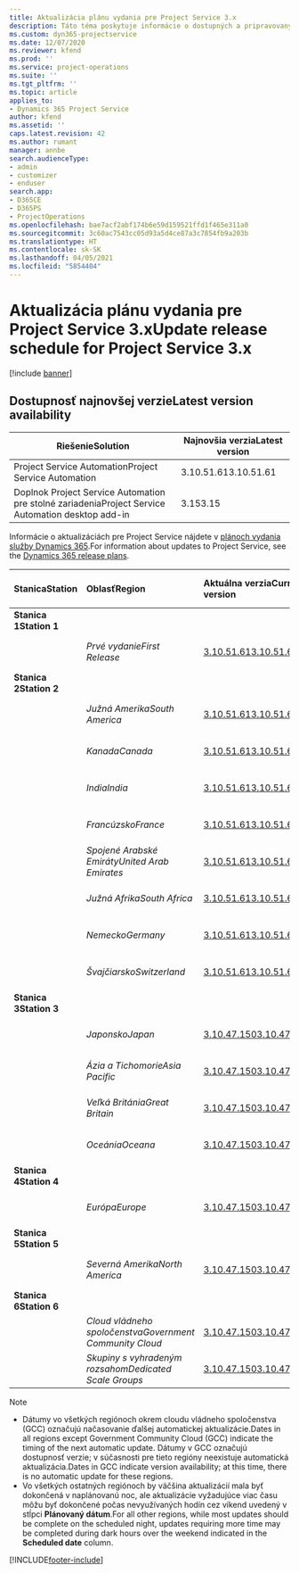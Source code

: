 ```yaml
---
title: Aktualizácia plánu vydania pre Project Service 3.x
description: Táto téma poskytuje informácie o dostupných a pripravovaných vydaniach aplikácie Dynamics 365 Project Service Automation.
ms.custom: dyn365-projectservice
ms.date: 12/07/2020
ms.reviewer: kfend
ms.prod: ''
ms.service: project-operations
ms.suite: ''
ms.tgt_pltfrm: ''
ms.topic: article
applies_to:
- Dynamics 365 Project Service
author: kfend
ms.assetid: ''
caps.latest.revision: 42
ms.author: rumant
manager: annbe
search.audienceType:
- admin
- customizer
- enduser
search.app:
- D365CE
- D365PS
- ProjectOperations
ms.openlocfilehash: bae7acf2abf174b6e59d159521ffd1f465e311a0
ms.sourcegitcommit: 3c60ac7543cc05d93a5d4ce87a3c7854fb9a203b
ms.translationtype: HT
ms.contentlocale: sk-SK
ms.lasthandoff: 04/05/2021
ms.locfileid: "5854404"
---
```

# <a name="update-release-schedule-for-project-service-3x"></a><span data-ttu-id="b4b71-103">Aktualizácia plánu vydania pre Project Service 3.x</span><span class="sxs-lookup"><span data-stu-id="b4b71-103">Update release schedule for Project Service 3.x</span></span>

[!include [banner](../includes/psa-now-project-operations.md)]

## <a name="latest-version-availability"></a><span data-ttu-id="b4b71-104">Dostupnosť najnovšej verzie</span><span class="sxs-lookup"><span data-stu-id="b4b71-104">Latest version availability</span></span>

| <span data-ttu-id="b4b71-105">Riešenie</span><span class="sxs-lookup"><span data-stu-id="b4b71-105">Solution</span></span>  | <span data-ttu-id="b4b71-106">Najnovšia verzia</span><span class="sxs-lookup"><span data-stu-id="b4b71-106">Latest version</span></span> |
|-------|----|
| <span data-ttu-id="b4b71-107">Project Service Automation</span><span class="sxs-lookup"><span data-stu-id="b4b71-107">Project Service Automation</span></span>    | <span data-ttu-id="b4b71-108">3.10.51.61</span><span class="sxs-lookup"><span data-stu-id="b4b71-108">3.10.51.61</span></span> |
| <span data-ttu-id="b4b71-109">Doplnok Project Service Automation pre stolné zariadenia</span><span class="sxs-lookup"><span data-stu-id="b4b71-109">Project Service Automation desktop add-in</span></span>                | <span data-ttu-id="b4b71-110">3.15</span><span class="sxs-lookup"><span data-stu-id="b4b71-110">3.15</span></span>          |

<span data-ttu-id="b4b71-111">Informácie o aktualizáciách pre Project Service nájdete v [plánoch vydania služby Dynamics 365](https://docs.microsoft.com/dynamics365/release-plans/).</span><span class="sxs-lookup"><span data-stu-id="b4b71-111">For information about updates to Project Service, see the [Dynamics 365 release plans](https://docs.microsoft.com/dynamics365/release-plans/).</span></span> 

| <span data-ttu-id="b4b71-112">Stanica</span><span class="sxs-lookup"><span data-stu-id="b4b71-112">Station</span></span>  | <span data-ttu-id="b4b71-113">Oblasť</span><span class="sxs-lookup"><span data-stu-id="b4b71-113">Region</span></span> | <span data-ttu-id="b4b71-114">Aktuálna verzia</span><span class="sxs-lookup"><span data-stu-id="b4b71-114">Current version</span></span> | <span data-ttu-id="b4b71-115">Ďalšia verzia</span><span class="sxs-lookup"><span data-stu-id="b4b71-115">Next version</span></span> |  <span data-ttu-id="b4b71-116">Plánovaný dátum</span><span class="sxs-lookup"><span data-stu-id="b4b71-116">Scheduled date</span></span>
| :---   | :---   | :---   | :---   |:---   |         
|<span data-ttu-id="b4b71-117"><strong>Stanica 1</strong></span><span class="sxs-lookup"><span data-stu-id="b4b71-117"><strong>Station 1</strong></span></span> | |  |  | |
| | <span data-ttu-id="b4b71-118"><i>Prvé vydanie</i></span><span class="sxs-lookup"><span data-stu-id="b4b71-118"><i>First Release</i></span></span> | [<span data-ttu-id="b4b71-119">3.10.51.61</span><span class="sxs-lookup"><span data-stu-id="b4b71-119">3.10.51.61</span></span>](whats-new-ur-30.md) | <span data-ttu-id="b4b71-120">Spracuje sa</span><span class="sxs-lookup"><span data-stu-id="b4b71-120">TBD</span></span> | <span data-ttu-id="b4b71-121">23. apríla 2021</span><span class="sxs-lookup"><span data-stu-id="b4b71-121">April 23, 2021</span></span>
|<span data-ttu-id="b4b71-122"><strong>Stanica 2</strong></span><span class="sxs-lookup"><span data-stu-id="b4b71-122"><strong>Station 2</strong></span></span> | |  |  | |
| | <span data-ttu-id="b4b71-123"><i>Južná Amerika</i></span><span class="sxs-lookup"><span data-stu-id="b4b71-123"><i>South America</i></span></span> | [<span data-ttu-id="b4b71-124">3.10.51.61</span><span class="sxs-lookup"><span data-stu-id="b4b71-124">3.10.51.61</span></span>](whats-new-ur-30.md) | <span data-ttu-id="b4b71-125">Spracuje sa</span><span class="sxs-lookup"><span data-stu-id="b4b71-125">TBD</span></span> | <span data-ttu-id="b4b71-126">30. apríla 2021</span><span class="sxs-lookup"><span data-stu-id="b4b71-126">April 30, 2021</span></span>
| | <span data-ttu-id="b4b71-127"><i>Kanada</i></span><span class="sxs-lookup"><span data-stu-id="b4b71-127"><i>Canada</i></span></span> | [<span data-ttu-id="b4b71-128">3.10.51.61</span><span class="sxs-lookup"><span data-stu-id="b4b71-128">3.10.51.61</span></span>](whats-new-ur-30.md) | <span data-ttu-id="b4b71-129">Spracuje sa</span><span class="sxs-lookup"><span data-stu-id="b4b71-129">TBD</span></span> | <span data-ttu-id="b4b71-130">30. apríla 2021</span><span class="sxs-lookup"><span data-stu-id="b4b71-130">April 30, 2021</span></span>
| | <span data-ttu-id="b4b71-131"><i>India</i></span><span class="sxs-lookup"><span data-stu-id="b4b71-131"><i>India</i></span></span> | [<span data-ttu-id="b4b71-132">3.10.51.61</span><span class="sxs-lookup"><span data-stu-id="b4b71-132">3.10.51.61</span></span>](whats-new-ur-30.md) | <span data-ttu-id="b4b71-133">Spracuje sa</span><span class="sxs-lookup"><span data-stu-id="b4b71-133">TBD</span></span> | <span data-ttu-id="b4b71-134">30. apríla 2021</span><span class="sxs-lookup"><span data-stu-id="b4b71-134">April 30, 2021</span></span>
| | <span data-ttu-id="b4b71-135"><i>Francúzsko</i></span><span class="sxs-lookup"><span data-stu-id="b4b71-135"><i>France</i></span></span> | [<span data-ttu-id="b4b71-136">3.10.51.61</span><span class="sxs-lookup"><span data-stu-id="b4b71-136">3.10.51.61</span></span>](whats-new-ur-30.md) | <span data-ttu-id="b4b71-137">Spracuje sa</span><span class="sxs-lookup"><span data-stu-id="b4b71-137">TBD</span></span> | <span data-ttu-id="b4b71-138">30. apríla 2021</span><span class="sxs-lookup"><span data-stu-id="b4b71-138">April 30, 2021</span></span>
| | <span data-ttu-id="b4b71-139"><i>Spojené Arabské Emiráty</i></span><span class="sxs-lookup"><span data-stu-id="b4b71-139"><i>United Arab Emirates</i></span></span> | [<span data-ttu-id="b4b71-140">3.10.51.61</span><span class="sxs-lookup"><span data-stu-id="b4b71-140">3.10.51.61</span></span>](whats-new-ur-30.md) | <span data-ttu-id="b4b71-141">Spracuje sa</span><span class="sxs-lookup"><span data-stu-id="b4b71-141">TBD</span></span> | <span data-ttu-id="b4b71-142">30. apríla 2021</span><span class="sxs-lookup"><span data-stu-id="b4b71-142">April 30, 2021</span></span>
| | <span data-ttu-id="b4b71-143"><i>Južná Afrika</i></span><span class="sxs-lookup"><span data-stu-id="b4b71-143"><i>South Africa</i></span></span> | [<span data-ttu-id="b4b71-144">3.10.51.61</span><span class="sxs-lookup"><span data-stu-id="b4b71-144">3.10.51.61</span></span>](whats-new-ur-30.md) | <span data-ttu-id="b4b71-145">Spracuje sa</span><span class="sxs-lookup"><span data-stu-id="b4b71-145">TBD</span></span> | <span data-ttu-id="b4b71-146">30. apríla 2021</span><span class="sxs-lookup"><span data-stu-id="b4b71-146">April 30, 2021</span></span>
| | <span data-ttu-id="b4b71-147"><i>Nemecko</i></span><span class="sxs-lookup"><span data-stu-id="b4b71-147"><i>Germany</i></span></span> | [<span data-ttu-id="b4b71-148">3.10.51.61</span><span class="sxs-lookup"><span data-stu-id="b4b71-148">3.10.51.61</span></span>](whats-new-ur-30.md) | <span data-ttu-id="b4b71-149">Spracuje sa</span><span class="sxs-lookup"><span data-stu-id="b4b71-149">TBD</span></span> | <span data-ttu-id="b4b71-150">30. apríla 2021</span><span class="sxs-lookup"><span data-stu-id="b4b71-150">April 30, 2021</span></span>
| | <span data-ttu-id="b4b71-151"><i>Švajčiarsko</i></span><span class="sxs-lookup"><span data-stu-id="b4b71-151"><i>Switzerland</i></span></span> | [<span data-ttu-id="b4b71-152">3.10.51.61</span><span class="sxs-lookup"><span data-stu-id="b4b71-152">3.10.51.61</span></span>](whats-new-ur-30.md) | <span data-ttu-id="b4b71-153">Spracuje sa</span><span class="sxs-lookup"><span data-stu-id="b4b71-153">TBD</span></span> | <span data-ttu-id="b4b71-154">30. apríla 2021</span><span class="sxs-lookup"><span data-stu-id="b4b71-154">April 30, 2021</span></span>
|<span data-ttu-id="b4b71-155"><strong>Stanica 3</strong></span><span class="sxs-lookup"><span data-stu-id="b4b71-155"><strong>Station 3</strong></span></span> | |  |  | |
| | <span data-ttu-id="b4b71-156"><i>Japonsko</i></span><span class="sxs-lookup"><span data-stu-id="b4b71-156"><i>Japan</i></span></span> | [<span data-ttu-id="b4b71-157">3.10.47.150</span><span class="sxs-lookup"><span data-stu-id="b4b71-157">3.10.47.150</span></span>](whats-new-ur-29-5.md) | [<span data-ttu-id="b4b71-158">3.10.51.61</span><span class="sxs-lookup"><span data-stu-id="b4b71-158">3.10.51.61</span></span>](whats-new-ur-30.md) | <span data-ttu-id="b4b71-159">9. apríla 2021</span><span class="sxs-lookup"><span data-stu-id="b4b71-159">April 9, 2021</span></span>
| | <span data-ttu-id="b4b71-160"><i>Ázia a Tichomorie</i></span><span class="sxs-lookup"><span data-stu-id="b4b71-160"><i>Asia Pacific</i></span></span> | [<span data-ttu-id="b4b71-161">3.10.47.150</span><span class="sxs-lookup"><span data-stu-id="b4b71-161">3.10.47.150</span></span>](whats-new-ur-29-5.md) | [<span data-ttu-id="b4b71-162">3.10.51.61</span><span class="sxs-lookup"><span data-stu-id="b4b71-162">3.10.51.61</span></span>](whats-new-ur-30.md) | <span data-ttu-id="b4b71-163">9. apríla 2021</span><span class="sxs-lookup"><span data-stu-id="b4b71-163">April 9, 2021</span></span>
| | <span data-ttu-id="b4b71-164"><i>Veľká Británia</i></span><span class="sxs-lookup"><span data-stu-id="b4b71-164"><i>Great Britain</i></span></span> | [<span data-ttu-id="b4b71-165">3.10.47.150</span><span class="sxs-lookup"><span data-stu-id="b4b71-165">3.10.47.150</span></span>](whats-new-ur-29-5.md) | [<span data-ttu-id="b4b71-166">3.10.51.61</span><span class="sxs-lookup"><span data-stu-id="b4b71-166">3.10.51.61</span></span>](whats-new-ur-30.md) | <span data-ttu-id="b4b71-167">9. apríla 2021</span><span class="sxs-lookup"><span data-stu-id="b4b71-167">April 9, 2021</span></span>
| | <span data-ttu-id="b4b71-168"><i>Oceánia</i></span><span class="sxs-lookup"><span data-stu-id="b4b71-168"><i>Oceana</i></span></span> | [<span data-ttu-id="b4b71-169">3.10.47.150</span><span class="sxs-lookup"><span data-stu-id="b4b71-169">3.10.47.150</span></span>](whats-new-ur-29-5.md) | [<span data-ttu-id="b4b71-170">3.10.51.61</span><span class="sxs-lookup"><span data-stu-id="b4b71-170">3.10.51.61</span></span>](whats-new-ur-30.md) | <span data-ttu-id="b4b71-171">9. apríla 2021</span><span class="sxs-lookup"><span data-stu-id="b4b71-171">April 9, 2021</span></span>
|<span data-ttu-id="b4b71-172"><strong>Stanica 4</strong></span><span class="sxs-lookup"><span data-stu-id="b4b71-172"><strong>Station 4</strong></span></span> | |  |  | |
| | <span data-ttu-id="b4b71-173"><i>Európa</i></span><span class="sxs-lookup"><span data-stu-id="b4b71-173"><i>Europe</i></span></span> | [<span data-ttu-id="b4b71-174">3.10.47.150</span><span class="sxs-lookup"><span data-stu-id="b4b71-174">3.10.47.150</span></span>](whats-new-ur-29-5.md) | [<span data-ttu-id="b4b71-175">3.10.51.61</span><span class="sxs-lookup"><span data-stu-id="b4b71-175">3.10.51.61</span></span>](whats-new-ur-30.md) | <span data-ttu-id="b4b71-176">16. apríla 2021</span><span class="sxs-lookup"><span data-stu-id="b4b71-176">April 16, 2021</span></span>
|<span data-ttu-id="b4b71-177"><strong>Stanica 5</strong></span><span class="sxs-lookup"><span data-stu-id="b4b71-177"><strong>Station 5</strong></span></span> | |  |  | |
| | <span data-ttu-id="b4b71-178"><i>Severná Amerika</i></span><span class="sxs-lookup"><span data-stu-id="b4b71-178"><i>North America</i></span></span> | [<span data-ttu-id="b4b71-179">3.10.47.150</span><span class="sxs-lookup"><span data-stu-id="b4b71-179">3.10.47.150</span></span>](whats-new-ur-29-5.md) | [<span data-ttu-id="b4b71-180">3.10.51.61</span><span class="sxs-lookup"><span data-stu-id="b4b71-180">3.10.51.61</span></span>](whats-new-ur-30.md) | <span data-ttu-id="b4b71-181">23. apríla 2021</span><span class="sxs-lookup"><span data-stu-id="b4b71-181">April 23, 2021</span></span>
|<span data-ttu-id="b4b71-182"><strong>Stanica 6</strong></span><span class="sxs-lookup"><span data-stu-id="b4b71-182"><strong>Station 6</strong></span></span> | |  |  | |
| | <span data-ttu-id="b4b71-183"><i>Cloud vládneho spoločenstva</i></span><span class="sxs-lookup"><span data-stu-id="b4b71-183"><i>Government Community Cloud</i></span></span> | [<span data-ttu-id="b4b71-184">3.10.47.150</span><span class="sxs-lookup"><span data-stu-id="b4b71-184">3.10.47.150</span></span>](whats-new-ur-29-5.md) | [<span data-ttu-id="b4b71-185">3.10.51.61</span><span class="sxs-lookup"><span data-stu-id="b4b71-185">3.10.51.61</span></span>](whats-new-ur-30.md) | <span data-ttu-id="b4b71-186">30. apríla 2021</span><span class="sxs-lookup"><span data-stu-id="b4b71-186">April 30, 2021</span></span>
| | <span data-ttu-id="b4b71-187"><i>Skupiny s vyhradeným rozsahom</i></span><span class="sxs-lookup"><span data-stu-id="b4b71-187"><i>Dedicated Scale Groups</i></span></span> | [<span data-ttu-id="b4b71-188">3.10.47.150</span><span class="sxs-lookup"><span data-stu-id="b4b71-188">3.10.47.150</span></span>](whats-new-ur-29-5.md) | [<span data-ttu-id="b4b71-189">3.10.51.61</span><span class="sxs-lookup"><span data-stu-id="b4b71-189">3.10.51.61</span></span>](whats-new-ur-30.md) | <span data-ttu-id="b4b71-190">30. apríla 2021</span><span class="sxs-lookup"><span data-stu-id="b4b71-190">April 30, 2021</span></span>

>[!Note]
> - <span data-ttu-id="b4b71-191">Dátumy vo všetkých regiónoch okrem cloudu vládneho spoločenstva (GCC) označujú načasovanie ďalšej automatickej aktualizácie.</span><span class="sxs-lookup"><span data-stu-id="b4b71-191">Dates in all regions except Government Community Cloud (GCC) indicate the timing of the next automatic update.</span></span> <span data-ttu-id="b4b71-192">Dátumy v GCC označujú dostupnosť verzie; v súčasnosti pre tieto regióny neexistuje automatická aktualizácia.</span><span class="sxs-lookup"><span data-stu-id="b4b71-192">Dates in GCC indicate version availability; at this time, there is no automatic update for these regions.</span></span>
> - <span data-ttu-id="b4b71-193">Vo všetkých ostatných regiónoch by väčšina aktualizácií mala byť dokončená v naplánovanú noc, ale aktualizácie vyžadujúce viac času môžu byť dokončené počas nevyužívaných hodín cez víkend uvedený v stĺpci **Plánovaný dátum**.</span><span class="sxs-lookup"><span data-stu-id="b4b71-193">For all other regions, while most updates should be complete on the scheduled night, updates requiring more time may be completed during dark hours over the weekend indicated in the **Scheduled date** column.</span></span>


[!INCLUDE[footer-include](../includes/footer-banner.md)]
